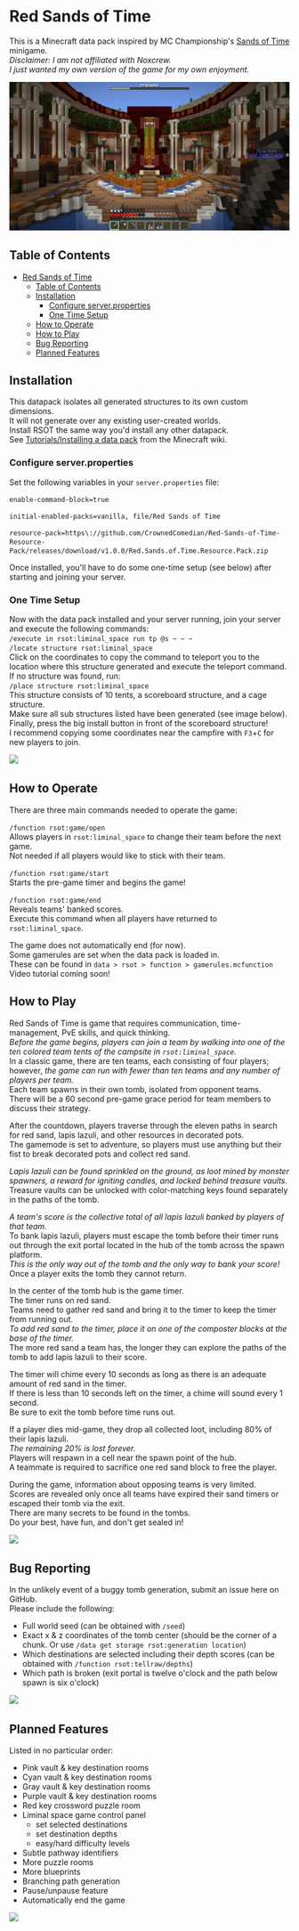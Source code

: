 # Red Sands of Time

This is a Minecraft data pack inspired by MC Championship's [Sands of Time](https://mcchampionship.com/pages/sands-of-time/) minigame.  
*Disclaimer: I am not affiliated with Noxcrew.  
I just wanted my own version of the game for my own enjoyment.*  

![](images/start.png)

## Table of Contents
- [Red Sands of Time](#red-sands-of-time)
  - [Table of Contents](#table-of-contents)
  - [Installation](#installation)
    - [Configure server.properties](#configure-serverproperties)
    - [One Time Setup](#one-time-setup)
  - [How to Operate](#how-to-operate)
  - [How to Play](#how-to-play)
  - [Bug Reporting](#bug-reporting)
  - [Planned Features](#planned-features)


## Installation

This datapack isolates all generated structures to its own custom dimensions.  
It will not generate over any existing user-created worlds.  
Install RSOT the same way you'd install any other datapack.  
See [Tutorials/Installing a data pack](https://minecraft.wiki/w/Tutorials/Installing_a_data_pack) from the Minecraft wiki.  

### Configure server.properties

Set the following variables in your ```server.properties``` file:  
```
enable-command-block=true
```
```
initial-enabled-packs=vanilla, file/Red Sands of Time
```
```
resource-pack=https\://github.com/CrownedComedian/Red-Sands-of-Time-Resource-Pack/releases/download/v1.0.0/Red.Sands.of.Time.Resource.Pack.zip
```  
Once installed, you'll have to do some one-time setup (see below) after starting and joining your server.  


### One Time Setup

Now with the data pack installed and your server running, join your server and execute the following commands:  
```/execute in rsot:liminal_space run tp @s ~ ~ ~```  
```/locate structure rsot:liminal_space```  
Click on the coordinates to copy the command to teleport you to the location where this structure generated and execute the teleport command.  
If no structure was found, run:  
```/place structure rsot:liminal_space```  
This structure consists of 10 tents, a scoreboard structure, and a cage structure.  
Make sure all sub structures listed have been generated (see image below).  
Finally, press the big install button in front of the scoreboard structure!  
I recommend copying some coordinates near the campfire with ```F3```+```C``` for new players to join.  

![](images/liminal_space.png)

## How to Operate

There are three main commands needed to operate the game:  

```/function rsot:game/open```  
Allows players in ```rsot:liminal_space``` to change their team before the next game.  
Not needed if all players would like to stick with their team.  

```/function rsot:game/start```  
Starts the pre-game timer and begins the game!  

```/function rsot:game/end```  
Reveals teams' banked scores.  
Execute this command when all players have returned to ```rsot:liminal_space```.  

The game does not automatically end (for now).  
Some gamerules are set when the data pack is loaded in.  
These can be found in ```data > rsot > function > gamerules.mcfunction```  
Video tutorial coming soon!


## How to Play

Red Sands of Time is game that requires communication, time-management, PvE skills, and quick thinking.  
*Before the game begins, players can join a team by walking into one of the ten colored team tents of the campsite in ```rsot:liminal_space```.*  
In a classic game, there are ten teams, each consisting of four players; however, *the game can run with fewer than ten teams and any number of players per team.*  
Each team spawns in their own tomb, isolated from opponent teams.  
There will be a 60 second pre-game grace period for team members to discuss their strategy.   

After the countdown, players traverse through the eleven paths in search for red sand, lapis lazuli, and other resources in decorated pots.  
The gamemode is set to adventure, so players must use anything but their fist to break decorated pots and collect red sand.  

*Lapis lazuli can be found sprinkled on the ground, as loot mined by monster spawners, a reward for igniting candles, and locked behind treasure vaults.*  
Treasure vaults can be unlocked with color-matching keys found separately in the paths of the tomb.  

*A team's score is the collective total of all lapis lazuli banked by players of that team.*  
To bank lapis lazuli, players must escape the tomb before their timer runs out through the exit portal located in the hub of the tomb across the spawn platform.  
*This is the only way out of the tomb and the only way to bank your score!*  
Once a player exits the tomb they cannot return.  

In the center of the tomb hub is the game timer.  
The timer runs on red sand.  
Teams need to gather red sand and bring it to the timer to keep the timer from running out.  
*To add red sand to the timer, place it on one of the composter blocks at the base of the timer.*  
The more red sand a team has, the longer they can explore the paths of the tomb to add lapis lazuli to their score.  

The timer will chime every 10 seconds as long as there is an adequate amount of red sand in the timer.  
If there is less than 10 seconds left on the timer, a chime will sound every 1 second.  
Be sure to exit the tomb before time runs out.  

If a player dies mid-game, they drop all collected loot, including 80% of their lapis lazuli.  
*The remaining 20% is lost forever.*  
Players will respawn in a cell near the spawn point of the hub.  
A teammate is required to sacrifice one red sand block to free the player.  

During the game, information about opposing teams is very limited.  
Scores are revealed only once all teams have expired their sand timers or escaped their tomb via the exit.  
There are many secrets to be found in the tombs.  
Do your best, have fun, and don't get sealed in!

![](images/exit.png)


## Bug Reporting
  
In the unlikely event of a buggy tomb generation, submit an issue here on GitHub.  
Please include the following:
- Full world seed (can be obtained with ```/seed```)  
- Exact x & z coordinates of the tomb center (should be the corner of a chunk.  Or use ```/data get storage rsot:generation location```)  
- Which destinations are selected including their depth scores (can be obtained with ```/function rsot:tellraw/depths```)  
- Which path is broken (exit portal is twelve o'clock and the path below spawn is six o'clock)  

![](images/clock.png)


## Planned Features

Listed in no particular order:  
- Pink vault & key destination rooms
- Cyan vault & key destination rooms
- Gray vault & key destination rooms
- Purple vault & key destination rooms
- Red key crossword puzzle room
- Liminal space game control panel
  - set selected destinations
  - set destination depths
  - easy/hard difficulty levels
- Subtle pathway identifiers
- More puzzle rooms
- More blueprints
- Branching path generation
- Pause/unpause feature
- Automatically end the game

![](images/rsot_structures.png)